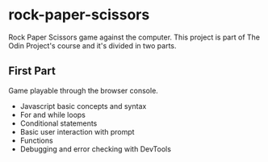 # rock-paper-scissors

Rock Paper Scissors game against the computer. This project is part of The Odin Project's course and it's divided in two parts.


## First Part
Game playable through the browser console.

* Javascript basic concepts and syntax
* For and while loops
* Conditional statements
* Basic user interaction with prompt
* Functions
* Debugging and error checking with DevTools
